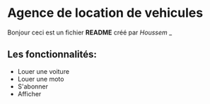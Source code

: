 # Agence de location de vehicules
Bonjour ceci est un fichier **README** créé par *Houssem*
_
## Les fonctionnalités:
+ Louer une voiture
+ Louer une moto
+ S'abonner
+ Afficher 

